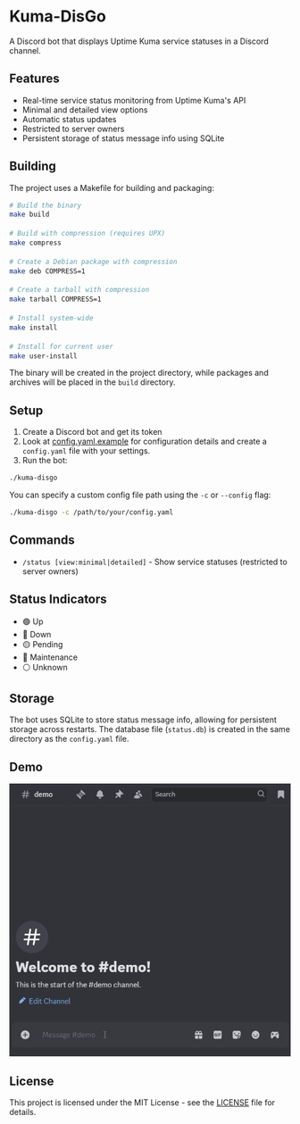 # Kuma-DisGo

A Discord bot that displays Uptime Kuma service statuses in a Discord channel.

## Features

- Real-time service status monitoring from Uptime Kuma's API
- Minimal and detailed view options
- Automatic status updates
- Restricted to server owners
- Persistent storage of status message info using SQLite

## Building

The project uses a Makefile for building and packaging:

```bash
# Build the binary
make build

# Build with compression (requires UPX)
make compress

# Create a Debian package with compression
make deb COMPRESS=1

# Create a tarball with compression
make tarball COMPRESS=1

# Install system-wide
make install

# Install for current user
make user-install
```

The binary will be created in the project directory, while packages and archives will be placed in the `build` directory.

## Setup

1. Create a Discord bot and get its token
2. Look at [config.yaml.example](config.yaml.example) for configuration details and create a `config.yaml` file with your settings.
3. Run the bot:
```bash
./kuma-disgo
```

You can specify a custom config file path using the `-c` or `--config` flag:
```bash
./kuma-disgo -c /path/to/your/config.yaml
```

## Commands

- `/status [view:minimal|detailed]` - Show service statuses (restricted to server owners)

## Status Indicators

- 🟢 Up
- 🔴 Down
- 🟡 Pending
- 🔵 Maintenance
- ⚪ Unknown

## Storage

The bot uses SQLite to store status message info, allowing for persistent storage across restarts. The database file (`status.db`) is created in the same directory as the `config.yaml` file.

## Demo

![Demo](screenshots/demo.gif)

## License

This project is licensed under the MIT License - see the [LICENSE](LICENSE) file for details. 
